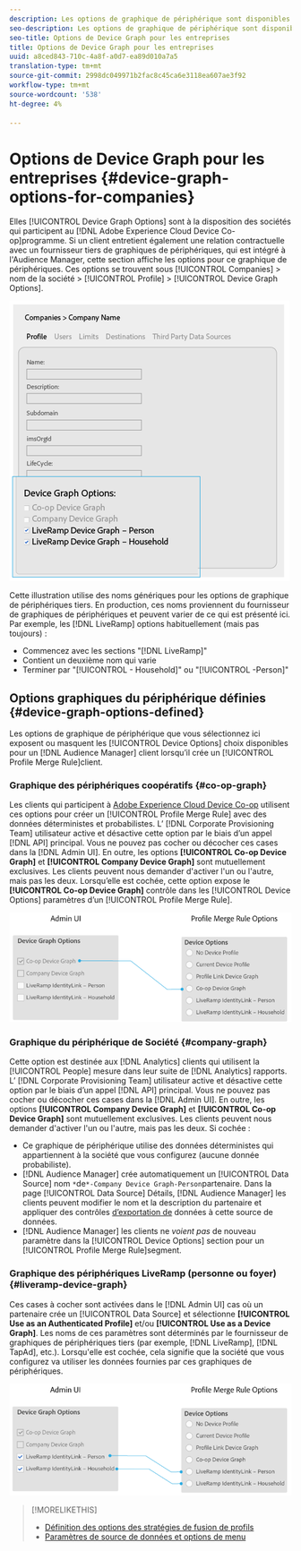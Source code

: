 ```yaml
---
description: Les options de graphique de périphérique sont disponibles pour les sociétés qui participent à Adobe Experience Cloud Device Co-op. Si un client entretient également une relation contractuelle avec un fournisseur tiers de graphiques de périphériques, qui est intégré à l'Audience Manager, cette section affiche les options pour ce graphique de périphériques. Ces options se trouvent sous Sociétés > nom de la société > Profil > Options graphiques du périphérique.
seo-description: Les options de graphique de périphérique sont disponibles pour les sociétés qui participent à Adobe Experience Cloud Device Co-op. Si un client entretient également une relation contractuelle avec un fournisseur tiers de graphiques de périphériques, qui est intégré à l'Audience Manager, cette section affiche les options pour ce graphique de périphériques. Ces options se trouvent sous Sociétés > nom de la société > Profil > Options graphiques du périphérique.
seo-title: Options de Device Graph pour les entreprises
title: Options de Device Graph pour les entreprises
uuid: a8ced843-710c-4a8f-a0d7-ea89d010a7a5
translation-type: tm+mt
source-git-commit: 2998dc049971b2fac8c45ca6e3118ea607ae3f92
workflow-type: tm+mt
source-wordcount: '538'
ht-degree: 4%

---
```



# Options de Device Graph pour les entreprises {#device-graph-options-for-companies}

Elles [!UICONTROL Device Graph Options] sont à la disposition des sociétés qui participent au [!DNL Adobe Experience Cloud Device Co-op]programme. Si un client entretient également une relation contractuelle avec un fournisseur tiers de graphiques de périphériques, qui est intégré à l&#39;Audience Manager, cette section affiche les options pour ce graphique de périphériques. Ces options se trouvent sous [!UICONTROL Companies] > nom de la société > [!UICONTROL Profile] > [!UICONTROL Device Graph Options].

![](assets/adminUIdataSource.png)

Cette illustration utilise des noms génériques pour les options de graphique de périphériques tiers. En production, ces noms proviennent du fournisseur de graphiques de périphériques et peuvent varier de ce qui est présenté ici. Par exemple, les [!DNL LiveRamp] options habituellement (mais pas toujours) :

* Commencez avec les sections &quot;[!DNL LiveRamp]&quot;
* Contient un deuxième nom qui varie
* Terminer par &quot;[!UICONTROL - Household]&quot; ou &quot;[!UICONTROL -Person]&quot;

## Options graphiques du périphérique définies {#device-graph-options-defined}

Les options de graphique de périphérique que vous sélectionnez ici exposent ou masquent les [!UICONTROL Device Options] choix disponibles pour un [!DNL Audience Manager] client lorsqu’il crée un [!UICONTROL Profile Merge Rule]client.

### Graphique des périphériques coopératifs {#co-op-graph}

Les clients qui participent à [Adobe Experience Cloud Device Co-op](https://marketing.adobe.com/resources/help/en_US/mcdc/) utilisent ces options pour créer un [!UICONTROL Profile Merge Rule] avec des données [](https://marketing.adobe.com/resources/help/en_US/mcdc/mcdc-links.html)déterministes et probabilistes. L’ [!DNL Corporate Provisioning Team] utilisateur active et désactive cette option par le biais d’un appel [!DNL API] principal. Vous ne pouvez pas cocher ou décocher ces cases dans la [!DNL Admin UI]. En outre, les options **[!UICONTROL Co-op Device Graph]** et **[!UICONTROL Company Device Graph]** sont mutuellement exclusives. Les clients peuvent nous demander d&#39;activer l&#39;un ou l&#39;autre, mais pas les deux. Lorsqu’elle est cochée, cette option expose le **[!UICONTROL Co-op Device Graph]** contrôle dans les [!UICONTROL Device Options] paramètres d’un [!UICONTROL Profile Merge Rule].

![](assets/adminUI1.png)

### Graphique du périphérique de Société {#company-graph}

Cette option est destinée aux [!DNL Analytics] clients qui utilisent la [!UICONTROL People] mesure dans leur suite de [!DNL Analytics] rapports. L’ [!DNL Corporate Provisioning Team] utilisateur active et désactive cette option par le biais d’un appel [!DNL API] principal. Vous ne pouvez pas cocher ou décocher ces cases dans la [!DNL Admin UI]. En outre, les options **[!UICONTROL Company Device Graph]** et **[!UICONTROL Co-op Device Graph]** sont mutuellement exclusives. Les clients peuvent nous demander d&#39;activer l&#39;un ou l&#39;autre, mais pas les deux. Si cochée :

* Ce graphique de périphérique utilise des données déterministes qui appartiennent à la société que vous configurez (aucune donnée probabiliste).
* [!DNL Audience Manager] crée automatiquement un [!UICONTROL Data Source] nom `*`de`*-Company Device Graph-Person`partenaire. Dans la page [!UICONTROL Data Source] Détails, [!DNL Audience Manager] les clients peuvent modifier le nom et la description du partenaire et appliquer des contrôles [d’exportation de](https://marketing.adobe.com/resources/help/en_US/aam/c_dec.html) données à cette source de données.
* [!DNL Audience Manager] les clients ne *voient pas* de nouveau paramètre dans la [!UICONTROL Device Options] section pour un [!UICONTROL Profile Merge Rule]segment.

### Graphique des périphériques LiveRamp (personne ou foyer) {#liveramp-device-graph}

Ces cases à cocher sont activées dans le [!DNL Admin UI] cas où un partenaire crée un [!UICONTROL Data Source] et sélectionne **[!UICONTROL Use as an Authenticated Profile]** et/ou **[!UICONTROL Use as a Device Graph]**. Les noms de ces paramètres sont déterminés par le fournisseur de graphiques de périphériques tiers (par exemple, [!DNL LiveRamp], [!DNL TapAd], etc.). Lorsqu&#39;elle est cochée, cela signifie que la société que vous configurez va utiliser les données fournies par ces graphiques de périphériques.

![](assets/adminUI2.png)

>[!MORELIKETHIS]
>
>* [Définition des options des stratégies de fusion de profils](https://marketing.adobe.com/resources/help/en_US/aam/merge-rule-definitions.html)
>* [Paramètres de source de données et options de menu](https://marketing.adobe.com/resources/help/en_US/aam/datasource-settings-definitions.html)

